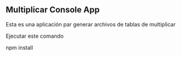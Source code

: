 

## Multiplicar Console App

Esta es una aplicación par generar archivos de tablas de multiplicar

Ejecutar este comando


npm install

